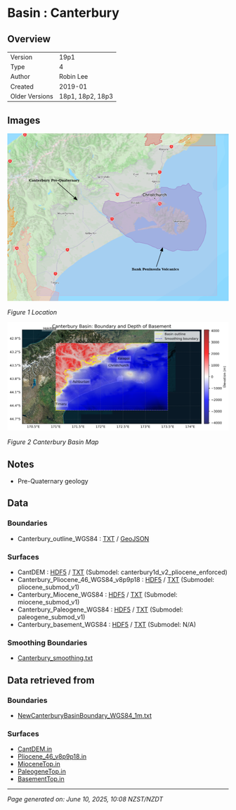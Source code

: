 # Basin : Canterbury

## Overview
|         |                     |
|---------|---------------------|
| Version | 19p1           |
| Type    | 4        |
| Author  | Robin Lee            |
| Created | 2019-01           |
| Older Versions | 18p1, 18p2, 18p3 |


## Images
![](../images/maps/canterbury_region.png)

*Figure 1 Location*

![](../images/regional/Canterbury_basin_map.png)

*Figure 2 Canterbury Basin Map*


## Notes
- Pre-Quaternary geology

## Data
### Boundaries
- Canterbury_outline_WGS84 : [TXT](../../velocity_modelling/data/regional/Canterbury/Canterbury_outline_WGS84.txt) / [GeoJSON](../../velocity_modelling/data/regional/Canterbury/Canterbury_outline_WGS84.geojson)

### Surfaces
- CantDEM : [HDF5](../../velocity_modelling/data/global/surface/CantDEM.h5) / [TXT](../../velocity_modelling/data/global/surface/CantDEM.in) (Submodel: canterbury1d_v2_pliocene_enforced)
- Canterbury_Pliocene_46_WGS84_v8p9p18 : [HDF5](../../velocity_modelling/data/regional/Canterbury/Canterbury_Pliocene_46_WGS84_v8p9p18.h5) / [TXT](../../velocity_modelling/data/regional/Canterbury/Canterbury_Pliocene_46_WGS84_v8p9p18.in) (Submodel: pliocene_submod_v1)
- Canterbury_Miocene_WGS84 : [HDF5](../../velocity_modelling/data/regional/Canterbury/Canterbury_Miocene_WGS84.h5) / [TXT](../../velocity_modelling/data/regional/Canterbury/Canterbury_Miocene_WGS84.in) (Submodel: miocene_submod_v1)
- Canterbury_Paleogene_WGS84 : [HDF5](../../velocity_modelling/data/regional/Canterbury/Canterbury_Paleogene_WGS84.h5) / [TXT](../../velocity_modelling/data/regional/Canterbury/Canterbury_Paleogene_WGS84.in) (Submodel: paleogene_submod_v1)
- Canterbury_basement_WGS84 : [HDF5](../../velocity_modelling/data/regional/Canterbury/Canterbury_basement_WGS84.h5) / [TXT](../../velocity_modelling/data/regional/Canterbury/Canterbury_basement_WGS84.in) (Submodel: N/A)

### Smoothing Boundaries
- [Canterbury_smoothing.txt](../../velocity_modelling/data/regional/Canterbury/Canterbury_smoothing.txt)

## Data retrieved from
### Boundaries
- [NewCanterburyBasinBoundary_WGS84_1m.txt](https://github.com/ucgmsim/Velocity-Model/tree/main/Data/Boundaries/NewCanterburyBasinBoundary_WGS84_1m.txt)

### Surfaces
- [CantDEM.in](https://github.com/ucgmsim/Velocity-Model/tree/main/Data/DEM/CantDEM.in)
- [Pliocene_46_v8p9p18.in](https://github.com/ucgmsim/Velocity-Model/tree/main/Data/Canterbury_Basin/Pre_Quaternary/Pliocene_46_v8p9p18.in)
- [MioceneTop.in](https://github.com/ucgmsim/Velocity-Model/tree/main/Data/Canterbury_Basin/Pre_Quaternary/MioceneTop.in)
- [PaleogeneTop.in](https://github.com/ucgmsim/Velocity-Model/tree/main/Data/Canterbury_Basin/Pre_Quaternary/PaleogeneTop.in)
- [BasementTop.in](https://github.com/ucgmsim/Velocity-Model/tree/main/Data/Canterbury_Basin/Quaternary/BasementTop.in)

---
*Page generated on: June 10, 2025, 10:08 NZST/NZDT*
